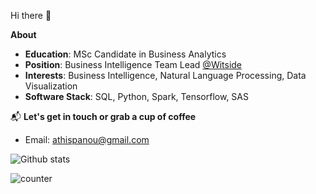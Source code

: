 Hi there 🌸

**About**
 * **Education**: MSc Candidate in Business Analytics
 * **Position**: Business Intelligence Team Lead [@Witside](https://witside.com/)
 * **Interests**: Business Intelligence, Natural Language Processing, Data Visualization
 * **Software Stack**: SQL, Python, Spark, Tensorflow, SAS

 📬 **Let's get in touch or grab a cup of coffee**

<!-- - LinkedIn: [Athina Spanou](https://www.linkedin.com/in/athinaspanou/)-->
- Email: [athispanou@gmail.com](athispanou@gmail.com)

![Github stats](https://github-readme-stats.vercel.app/api?username=AthinaSpanou)

![counter](https://enfmvfjx5whcybi.m.pipedream.net)
